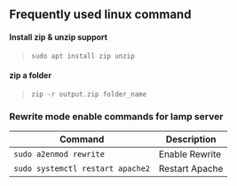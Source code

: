 ## Frequently used linux command

#### Install zip & unzip support
> `sudo apt install zip unzip`

#### zip a folder
> `zip -r output.zip folder_name`

### Rewrite mode enable commands for lamp server

| Command | Description |
| ------- | ----------- |
| `sudo a2enmod rewrite` | Enable Rewrite |
| `sudo systemctl restart apache2` | Restart Apache |